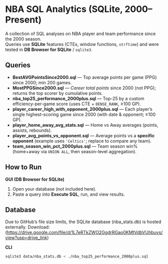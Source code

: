 # NBA SQL Analytics (SQLite, 2000–Present)

A collection of SQL analyses on NBA player and team performance since the 2000 season.  
Queries use **SQLite** features (CTEs, window functions, `strftime`) and were tested in **DB Browser for SQLite** / `sqlite3`.

## Queries

- **BestAVGPointsSince2000.sql** — Top average points per game (PPG) since 2000; min 200 games.  
- **MostPPGSince2000.sql** — *Career total points* since 2000 (not PPG); returns the top scorer by cumulative points.  
- **nba_top25_performance_2000plus.sql** — Top-25 by a custom efficiency-per-game score (uses CTE + `DENSE_RANK`, ≥100 GP).  
- **player_career_high_with_opponent_2000plus.sql** — Each player’s single highest-scoring game since 2000 (with date & opponent; ≥100 GP).  
- **player_home_away_avg_stats.sql** — Home vs Away averages (points, assists, rebounds).  
- **player_avg_points_vs_opponent.sql** — Average points vs a **specific opponent** (example uses `'Celtics'`; replace to compare any team).  
- **team_season_win_pct_2000plus.sql** — Team season win% (home+away via `UNION ALL`, then season-level aggregation).

## How to Run

**GUI (DB Browser for SQLite)**
1. Open your database (not included here).
2. Paste a query into **Execute SQL**, run, and view results.

## Database

Due to GitHub’s file size limits, the SQLite database (nba_stats.db) is hosted externally.
Download: (https://drive.google.com/file/d/1L7eRTkZWO2GgdrRGao0KMtVdbVUhbuvs/view?usp=drive_link)

**CLI**
```bash
sqlite3 data/nba_stats.db < ./nba_top25_performance_2000plus.sql


